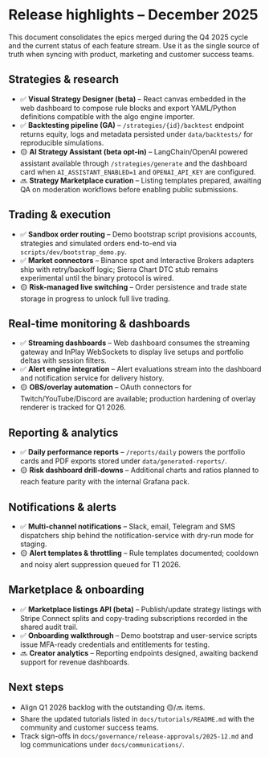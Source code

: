 # Release highlights – December 2025

This document consolidates the epics merged during the Q4 2025 cycle and the
current status of each feature stream. Use it as the single source of truth when
syncing with product, marketing and customer success teams.

## Strategies & research

- ✅ **Visual Strategy Designer (beta)** – React canvas embedded in the web
dashboard to compose rule blocks and export YAML/Python definitions compatible
with the algo engine importer.
- ✅ **Backtesting pipeline (GA)** – `/strategies/{id}/backtest` endpoint returns
equity, logs and metadata persisted under `data/backtests/` for reproducible
simulations.
- 🟡 **AI Strategy Assistant (beta opt-in)** – LangChain/OpenAI powered assistant
available through `/strategies/generate` and the dashboard card when
`AI_ASSISTANT_ENABLED=1` and `OPENAI_API_KEY` are configured.
- 🔜 **Strategy Marketplace curation** – Listing templates prepared, awaiting QA
on moderation workflows before enabling public submissions.

## Trading & execution

- ✅ **Sandbox order routing** – Demo bootstrap script provisions accounts,
strategies and simulated orders end-to-end via `scripts/dev/bootstrap_demo.py`.
- ✅ **Market connectors** – Binance spot and Interactive Brokers adapters ship
with retry/backoff logic; Sierra Chart DTC stub remains experimental until the
binary protocol is wired.
- 🟡 **Risk-managed live switching** – Order persistence and trade state storage
in progress to unlock full live trading.

## Real-time monitoring & dashboards

- ✅ **Streaming dashboards** – Web dashboard consumes the streaming gateway and
InPlay WebSockets to display live setups and portfolio deltas with session
filters.
- ✅ **Alert engine integration** – Alert evaluations stream into the dashboard
and notification service for delivery history.
- 🟡 **OBS/overlay automation** – OAuth connectors for Twitch/YouTube/Discord are
available; production hardening of overlay renderer is tracked for Q1 2026.

## Reporting & analytics

- ✅ **Daily performance reports** – `/reports/daily` powers the portfolio cards
and PDF exports stored under `data/generated-reports/`.
- 🟡 **Risk dashboard drill-downs** – Additional charts and ratios planned to
reach feature parity with the internal Grafana pack.

## Notifications & alerts

- ✅ **Multi-channel notifications** – Slack, email, Telegram and SMS dispatchers
ship behind the notification-service with dry-run mode for staging.
- 🟡 **Alert templates & throttling** – Rule templates documented; cooldown and
noisy alert suppression queued for T1 2026.

## Marketplace & onboarding

- ✅ **Marketplace listings API (beta)** – Publish/update strategy listings with
Stripe Connect splits and copy-trading subscriptions recorded in the shared
audit trail.
- ✅ **Onboarding walkthrough** – Demo bootstrap and user-service scripts issue
MFA-ready credentials and entitlements for testing.
- 🔜 **Creator analytics** – Reporting endpoints designed, awaiting backend
support for revenue dashboards.

## Next steps

- Align Q1 2026 backlog with the outstanding 🟡/🔜 items.
- Share the updated tutorials listed in `docs/tutorials/README.md` with the
community and customer success teams.
- Track sign-offs in `docs/governance/release-approvals/2025-12.md` and log
communications under `docs/communications/`.
